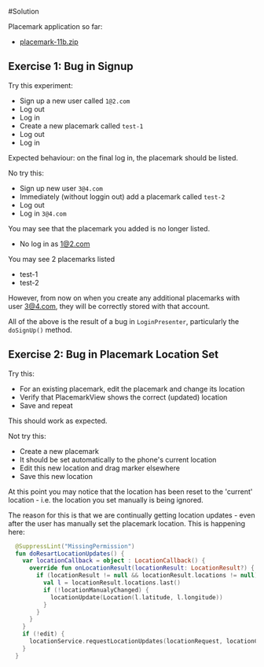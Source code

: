 #Solution

Placemark application so far:

- [placemark-11b.zip](archives/placemark-11a.zip)

## Exercise 1: Bug in Signup

Try this experiment:

- Sign up a new user called `1@2.com`
- Log out
- Log in
- Create a new placemark called `test-1`
- Log out
- Log in

Expected behaviour: on the final log in, the placemark should be listed.

No try this:

- Sign up new user `3@4.com`
- Immediately (without loggin out) add a placemark called `test-2`
- Log out
- Log in `3@4.com`

You may see that the placemark you added is no longer listed.

- No log in as 1@2.com

You may see 2 placemarks listed

- test-1
- test-2

However, from now on when you create any additional placemarks with user 3@4.com, they will be correctly stored with that account.

All of the above is the result of a bug in `LoginPresenter`, particularly the `doSignUp()` method.

## Exercise 2: Bug in Placemark Location Set

Try this:

- For an existing placemark, edit the placemark and change its location
- Verify that PlacemarkView shows the correct (updated) location
- Save and repeat

This should work as expected.

Not try this:

- Create a new placemark
- It should be set automatically to the phone's current location
- Edit this new location and drag marker elsewhere
- Save this new location

At this point you may notice that the location has been reset to the 'current' location - i.e. the location you set manually is being ignored.

The reason for this is that we are continually getting location updates - even after the user has manually set the placemark location. This is happening here:

```kotlin
  @SuppressLint("MissingPermission")
  fun doResartLocationUpdates() {
    var locationCallback = object : LocationCallback() {
      override fun onLocationResult(locationResult: LocationResult?) {
        if (locationResult != null && locationResult.locations != null) {
          val l = locationResult.locations.last()
          if (!locationManualyChanged) {
            locationUpdate(Location(l.latitude, l.longitude))
          }
        }
      }
    }
    if (!edit) {
      locationService.requestLocationUpdates(locationRequest, locationCallback, null)
    }
  }
```
